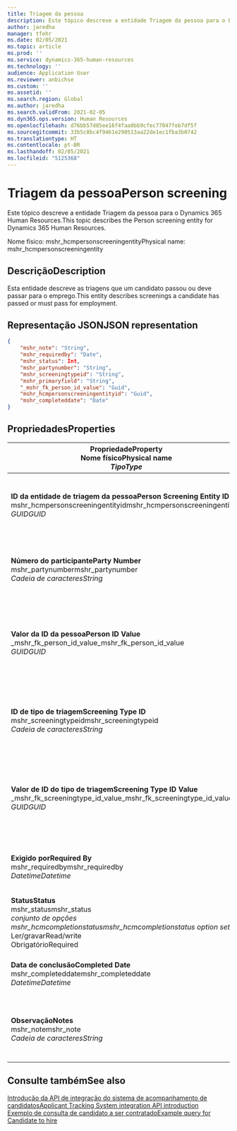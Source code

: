 ```yaml
---
title: Triagem da pessoa
description: Este tópico descreve a entidade Triagem da pessoa para o Dynamics 365 Human Resources.
author: jaredha
manager: tfehr
ms.date: 02/05/2021
ms.topic: article
ms.prod: ''
ms.service: dynamics-365-human-resources
ms.technology: ''
audience: Application User
ms.reviewer: anbichse
ms.custom: ''
ms.assetid: ''
ms.search.region: Global
ms.author: jaredha
ms.search.validFrom: 2021-02-05
ms.dyn365.ops.version: Human Resources
ms.openlocfilehash: d76bb57d85ee16f4faa0bb9cfec77047feb7df5f
ms.sourcegitcommit: 33b5c8bc4f9461e290513aa22de1ec1fba3b0742
ms.translationtype: HT
ms.contentlocale: pt-BR
ms.lasthandoff: 02/05/2021
ms.locfileid: "5125368"
---
```

# <a name="person-screening"></a><span data-ttu-id="910a1-103">Triagem da pessoa</span><span class="sxs-lookup"><span data-stu-id="910a1-103">Person screening</span></span>

<span data-ttu-id="910a1-104">Este tópico descreve a entidade Triagem da pessoa para o Dynamics 365 Human Resources.</span><span class="sxs-lookup"><span data-stu-id="910a1-104">This topic describes the Person screening entity for Dynamics 365 Human Resources.</span></span>

<span data-ttu-id="910a1-105">Nome físico: mshr_hcmpersonscreeningentity</span><span class="sxs-lookup"><span data-stu-id="910a1-105">Physical name: mshr_hcmpersonscreeningentity</span></span>

## <a name="description"></a><span data-ttu-id="910a1-106">Descrição</span><span class="sxs-lookup"><span data-stu-id="910a1-106">Description</span></span>

<span data-ttu-id="910a1-107">Esta entidade descreve as triagens que um candidato passou ou deve passar para o emprego.</span><span class="sxs-lookup"><span data-stu-id="910a1-107">This entity describes screenings a candidate has passed or must pass for employment.</span></span>

## <a name="json-representation"></a><span data-ttu-id="910a1-108">Representação JSON</span><span class="sxs-lookup"><span data-stu-id="910a1-108">JSON representation</span></span>

```json
{
    "mshr_note": "String",
    "mshr_requiredby": "Date",
    "mshr_status": Int,
    "mshr_partynumber": "String",
    "mshr_screeningtypeid": "String",
    "mshr_primaryfield": "String",
    "_mshr_fk_person_id_value": "Guid",
    "mshr_hcmpersonscreeningentityid": "Guid",
    "mshr_completeddate": "Date"
}
```

## <a name="properties"></a><span data-ttu-id="910a1-109">Propriedades</span><span class="sxs-lookup"><span data-stu-id="910a1-109">Properties</span></span>

| <span data-ttu-id="910a1-110">Propriedade</span><span class="sxs-lookup"><span data-stu-id="910a1-110">Property</span></span><br><span data-ttu-id="910a1-111">**Nome físico**</span><span class="sxs-lookup"><span data-stu-id="910a1-111">**Physical name**</span></span><br><span data-ttu-id="910a1-112">**_Tipo_**</span><span class="sxs-lookup"><span data-stu-id="910a1-112">**_Type_**</span></span> | <span data-ttu-id="910a1-113">Uso</span><span class="sxs-lookup"><span data-stu-id="910a1-113">Use</span></span> | <span data-ttu-id="910a1-114">Descrição</span><span class="sxs-lookup"><span data-stu-id="910a1-114">Description</span></span> |
| --- | --- | --- |
| <span data-ttu-id="910a1-115">**ID da entidade de triagem da pessoa**</span><span class="sxs-lookup"><span data-stu-id="910a1-115">**Person Screening Entity ID**</span></span><br><span data-ttu-id="910a1-116">mshr_hcmpersonscreeningentityid</span><span class="sxs-lookup"><span data-stu-id="910a1-116">mshr_hcmpersonscreeningentityid</span></span><br><span data-ttu-id="910a1-117">*GUID*</span><span class="sxs-lookup"><span data-stu-id="910a1-117">*GUID*</span></span> | <span data-ttu-id="910a1-118">Somente leitura</span><span class="sxs-lookup"><span data-stu-id="910a1-118">Read-only</span></span><br><span data-ttu-id="910a1-119">Obrigatório</span><span class="sxs-lookup"><span data-stu-id="910a1-119">Required</span></span><br><span data-ttu-id="910a1-120">Gerado pelo sistema</span><span class="sxs-lookup"><span data-stu-id="910a1-120">System-generated</span></span> | <span data-ttu-id="910a1-121">Identificador principal exclusivo do registro de triagem da pessoa.</span><span class="sxs-lookup"><span data-stu-id="910a1-121">Unique primary identifier for the person screening record.</span></span> |
| <span data-ttu-id="910a1-122">**Número do participante**</span><span class="sxs-lookup"><span data-stu-id="910a1-122">**Party Number**</span></span><br><span data-ttu-id="910a1-123">mshr_partynumber</span><span class="sxs-lookup"><span data-stu-id="910a1-123">mshr_partynumber</span></span><br><span data-ttu-id="910a1-124">*Cadeia de caracteres*</span><span class="sxs-lookup"><span data-stu-id="910a1-124">*String*</span></span> | <span data-ttu-id="910a1-125">Ler/gravar</span><span class="sxs-lookup"><span data-stu-id="910a1-125">Read/write</span></span><br><span data-ttu-id="910a1-126">Obrigatório</span><span class="sxs-lookup"><span data-stu-id="910a1-126">Required</span></span> | <span data-ttu-id="910a1-127">O número do participante (pessoa) associado ao candidato.</span><span class="sxs-lookup"><span data-stu-id="910a1-127">The party (person) number associated with the candidate.</span></span> |
| <span data-ttu-id="910a1-128">**Valor da ID da pessoa**</span><span class="sxs-lookup"><span data-stu-id="910a1-128">**Person ID Value**</span></span><br><span data-ttu-id="910a1-129">_mshr_fk_person_id_value</span><span class="sxs-lookup"><span data-stu-id="910a1-129">_mshr_fk_person_id_value</span></span><br><span data-ttu-id="910a1-130">*GUID*</span><span class="sxs-lookup"><span data-stu-id="910a1-130">*GUID*</span></span> | <span data-ttu-id="910a1-131">Somente leitura</span><span class="sxs-lookup"><span data-stu-id="910a1-131">Read-only</span></span><br><span data-ttu-id="910a1-132">Obrigatório</span><span class="sxs-lookup"><span data-stu-id="910a1-132">Required</span></span><br><span data-ttu-id="910a1-133">Chave estrangeira: mshr_dirpersonentityid de mshr_dirpersonentity</span><span class="sxs-lookup"><span data-stu-id="910a1-133">Foreign key: mshr_dirpersonentityid of mshr_dirpersonentity</span></span> | <span data-ttu-id="910a1-134">O identificador gerado pelo sistema do registro da entidade de participante (pessoa).</span><span class="sxs-lookup"><span data-stu-id="910a1-134">The system-generated identifier of the party (person) entity record.</span></span> |
| <span data-ttu-id="910a1-135">**ID de tipo de triagem**</span><span class="sxs-lookup"><span data-stu-id="910a1-135">**Screening Type ID**</span></span><br><span data-ttu-id="910a1-136">mshr_screeningtypeid</span><span class="sxs-lookup"><span data-stu-id="910a1-136">mshr_screeningtypeid</span></span><br><span data-ttu-id="910a1-137">*Cadeia de caracteres*</span><span class="sxs-lookup"><span data-stu-id="910a1-137">*String*</span></span> | <span data-ttu-id="910a1-138">Ler/gravar</span><span class="sxs-lookup"><span data-stu-id="910a1-138">Read/write</span></span><br><span data-ttu-id="910a1-139">Obrigatório</span><span class="sxs-lookup"><span data-stu-id="910a1-139">Required</span></span><br><span data-ttu-id="910a1-140">Chave estrangeira: ScreeningType</span><span class="sxs-lookup"><span data-stu-id="910a1-140">Foreign key: ScreeningType</span></span> | <span data-ttu-id="910a1-141">O identificador do tipo de triagem definido em Human Resources.</span><span class="sxs-lookup"><span data-stu-id="910a1-141">The identifier of the screening type defined in Human Resources.</span></span> |
| <span data-ttu-id="910a1-142">**Valor de ID do tipo de triagem**</span><span class="sxs-lookup"><span data-stu-id="910a1-142">**Screening Type ID Value**</span></span><br><span data-ttu-id="910a1-143">_mshr_fk_screeningtype_id_value</span><span class="sxs-lookup"><span data-stu-id="910a1-143">_mshr_fk_screeningtype_id_value</span></span><br><span data-ttu-id="910a1-144">*GUID*</span><span class="sxs-lookup"><span data-stu-id="910a1-144">*GUID*</span></span> | <span data-ttu-id="910a1-145">Somente leitura</span><span class="sxs-lookup"><span data-stu-id="910a1-145">Read-only</span></span><br><span data-ttu-id="910a1-146">Obrigatório</span><span class="sxs-lookup"><span data-stu-id="910a1-146">Required</span></span><br><span data-ttu-id="910a1-147">Chave estrangeira: mshr_hcmscreeningtypeentityid de mshr_hcmscreeningtypeentity</span><span class="sxs-lookup"><span data-stu-id="910a1-147">Foreign key: mshr_hcmscreeningtypeentityid of mshr_hcmscreeningtypeentity</span></span> | <span data-ttu-id="910a1-148">Identificador gerado pelo sistema do registro de tipo de triagem na entidade associada.</span><span class="sxs-lookup"><span data-stu-id="910a1-148">System-generated identifier for the screening type record in the associated entity.</span></span> |
| <span data-ttu-id="910a1-149">**Exigido por**</span><span class="sxs-lookup"><span data-stu-id="910a1-149">**Required By**</span></span><br><span data-ttu-id="910a1-150">mshr_requiredby</span><span class="sxs-lookup"><span data-stu-id="910a1-150">mshr_requiredby</span></span><br><span data-ttu-id="910a1-151">*Datetime*</span><span class="sxs-lookup"><span data-stu-id="910a1-151">*Datetime*</span></span> | <span data-ttu-id="910a1-152">Ler/gravar</span><span class="sxs-lookup"><span data-stu-id="910a1-152">Read/write</span></span><br><span data-ttu-id="910a1-153">Opcional</span><span class="sxs-lookup"><span data-stu-id="910a1-153">Optional</span></span> | <span data-ttu-id="910a1-154">A data na qual a triagem deve ser concluída.</span><span class="sxs-lookup"><span data-stu-id="910a1-154">The date by which the screening is required to be completed.</span></span> |
| <span data-ttu-id="910a1-155">**Status**</span><span class="sxs-lookup"><span data-stu-id="910a1-155">**Status**</span></span><br><span data-ttu-id="910a1-156">mshr_status</span><span class="sxs-lookup"><span data-stu-id="910a1-156">mshr_status</span></span><br><span data-ttu-id="910a1-157">*conjunto de opções mshr_hcmcompletionstatus*</span><span class="sxs-lookup"><span data-stu-id="910a1-157">*mshr_hcmcompletionstatus option set*</span></span><br><span data-ttu-id="910a1-158">Ler/gravar</span><span class="sxs-lookup"><span data-stu-id="910a1-158">Read/write</span></span><br><span data-ttu-id="910a1-159">Obrigatório</span><span class="sxs-lookup"><span data-stu-id="910a1-159">Required</span></span> | <span data-ttu-id="910a1-160">Fornece o status do candidato para a triagem.</span><span class="sxs-lookup"><span data-stu-id="910a1-160">Provides the candidate’s status for the screening.</span></span> |
| <span data-ttu-id="910a1-161">**Data de conclusão**</span><span class="sxs-lookup"><span data-stu-id="910a1-161">**Completed Date**</span></span><br><span data-ttu-id="910a1-162">mshr_completeddate</span><span class="sxs-lookup"><span data-stu-id="910a1-162">mshr_completeddate</span></span><br><span data-ttu-id="910a1-163">*Datetime*</span><span class="sxs-lookup"><span data-stu-id="910a1-163">*Datetime*</span></span> | <span data-ttu-id="910a1-164">Ler/gravar</span><span class="sxs-lookup"><span data-stu-id="910a1-164">Read/write</span></span><br><span data-ttu-id="910a1-165">Opcional</span><span class="sxs-lookup"><span data-stu-id="910a1-165">Optional</span></span> | <span data-ttu-id="910a1-166">A data em que a triagem foi concluída.</span><span class="sxs-lookup"><span data-stu-id="910a1-166">The date the screening was completed.</span></span> |
| <span data-ttu-id="910a1-167">**Observação**</span><span class="sxs-lookup"><span data-stu-id="910a1-167">**Notes**</span></span><br><span data-ttu-id="910a1-168">mshr_note</span><span class="sxs-lookup"><span data-stu-id="910a1-168">mshr_note</span></span><br><span data-ttu-id="910a1-169">*Cadeia de caracteres*</span><span class="sxs-lookup"><span data-stu-id="910a1-169">*String*</span></span> | <span data-ttu-id="910a1-170">Ler/gravar</span><span class="sxs-lookup"><span data-stu-id="910a1-170">Read/write</span></span><br><span data-ttu-id="910a1-171">Opcional</span><span class="sxs-lookup"><span data-stu-id="910a1-171">Optional</span></span> | <span data-ttu-id="910a1-172">Observações para uso por gerentes e recrutadores de contratação.</span><span class="sxs-lookup"><span data-stu-id="910a1-172">Notes for use by hiring managers and recruiters.</span></span> |

## <a name="see-also"></a><span data-ttu-id="910a1-173">Consulte também</span><span class="sxs-lookup"><span data-stu-id="910a1-173">See also</span></span>

[<span data-ttu-id="910a1-174">Introdução da API de integração do sistema de acompanhamento de candidatos</span><span class="sxs-lookup"><span data-stu-id="910a1-174">Applicant Tracking System integration API introduction</span></span>](hr-admin-integration-ats-api-introduction.md)<br>
[<span data-ttu-id="910a1-175">Exemplo de consulta de candidato a ser contratado</span><span class="sxs-lookup"><span data-stu-id="910a1-175">Example query for Candidate to hire</span></span>](hr-admin-integration-ats-api-candidate-to-hire-example-query.md)

